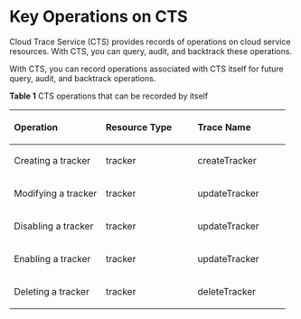 # Key Operations on CTS<a name="en-us_topic_0100273718"></a>

Cloud Trace Service \(CTS\) provides records of operations on cloud service resources. With CTS, you can query, audit, and backtrack these operations.

With CTS, you can record operations associated with CTS itself for future query, audit, and backtrack operations.

**Table  1**  CTS operations that can be recorded by itself

<a name="table63238500174222"></a>
<table><thead align="left"><tr id="re27d257dd2e54261bdd2bad18366d5ca"><th class="cellrowborder" valign="top" width="33.33333333333333%" id="mcps1.2.4.1.1"><p id="a3f247509a83247f1b880dbe2e886b80f"><a name="a3f247509a83247f1b880dbe2e886b80f"></a><a name="a3f247509a83247f1b880dbe2e886b80f"></a><strong id="b842352706103557"><a name="b842352706103557"></a><a name="b842352706103557"></a>Operation</strong></p>
</th>
<th class="cellrowborder" valign="top" width="33.33333333333333%" id="mcps1.2.4.1.2"><p id="a0245ec2e020a40688b398368e1dc0a17"><a name="a0245ec2e020a40688b398368e1dc0a17"></a><a name="a0245ec2e020a40688b398368e1dc0a17"></a><strong id="b84235270610360"><a name="b84235270610360"></a><a name="b84235270610360"></a>Resource Type</strong></p>
</th>
<th class="cellrowborder" valign="top" width="33.33333333333333%" id="mcps1.2.4.1.3"><p id="ae7c713d14c11489eb4eebc6e3084c94c"><a name="ae7c713d14c11489eb4eebc6e3084c94c"></a><a name="ae7c713d14c11489eb4eebc6e3084c94c"></a><strong id="b842352706182955"><a name="b842352706182955"></a><a name="b842352706182955"></a>Trace Name</strong></p>
</th>
</tr>
</thead>
<tbody><tr id="rc1efa7cd98c44800b66e6cbf829fde69"><td class="cellrowborder" valign="top" width="33.33333333333333%" headers="mcps1.2.4.1.1 "><p id="a093e76c2ab06439797a5df0df7f517fa"><a name="a093e76c2ab06439797a5df0df7f517fa"></a><a name="a093e76c2ab06439797a5df0df7f517fa"></a>Creating a tracker</p>
</td>
<td class="cellrowborder" valign="top" width="33.33333333333333%" headers="mcps1.2.4.1.2 "><p id="a0f3f9a2392214c72810437225217a420"><a name="a0f3f9a2392214c72810437225217a420"></a><a name="a0f3f9a2392214c72810437225217a420"></a>tracker</p>
</td>
<td class="cellrowborder" valign="top" width="33.33333333333333%" headers="mcps1.2.4.1.3 "><p id="a48298e35398f4d8d9015bdb2ae6751f9"><a name="a48298e35398f4d8d9015bdb2ae6751f9"></a><a name="a48298e35398f4d8d9015bdb2ae6751f9"></a>createTracker</p>
</td>
</tr>
<tr id="r33a330fea67549aebab4e1b4777e3929"><td class="cellrowborder" valign="top" width="33.33333333333333%" headers="mcps1.2.4.1.1 "><p id="a2056d89fed61443b8777e19f6e0028ff"><a name="a2056d89fed61443b8777e19f6e0028ff"></a><a name="a2056d89fed61443b8777e19f6e0028ff"></a>Modifying a tracker</p>
</td>
<td class="cellrowborder" valign="top" width="33.33333333333333%" headers="mcps1.2.4.1.2 "><p id="a6914f69a89074a628c055aac4f0ec552"><a name="a6914f69a89074a628c055aac4f0ec552"></a><a name="a6914f69a89074a628c055aac4f0ec552"></a>tracker</p>
</td>
<td class="cellrowborder" valign="top" width="33.33333333333333%" headers="mcps1.2.4.1.3 "><p id="ab55bc19da8f546e3919f2efa35c52e3a"><a name="ab55bc19da8f546e3919f2efa35c52e3a"></a><a name="ab55bc19da8f546e3919f2efa35c52e3a"></a>updateTracker</p>
</td>
</tr>
<tr id="r3647b6c907494f3b82cd27196c0a389e"><td class="cellrowborder" valign="top" width="33.33333333333333%" headers="mcps1.2.4.1.1 "><p id="aae59d219afa848efb71fc81bb3ab02a2"><a name="aae59d219afa848efb71fc81bb3ab02a2"></a><a name="aae59d219afa848efb71fc81bb3ab02a2"></a>Disabling a tracker</p>
</td>
<td class="cellrowborder" valign="top" width="33.33333333333333%" headers="mcps1.2.4.1.2 "><p id="a1206f896ddb546d28fcd2b3995288520"><a name="a1206f896ddb546d28fcd2b3995288520"></a><a name="a1206f896ddb546d28fcd2b3995288520"></a>tracker</p>
</td>
<td class="cellrowborder" valign="top" width="33.33333333333333%" headers="mcps1.2.4.1.3 "><p id="a750b33742ab545719f025ec8535d63ef"><a name="a750b33742ab545719f025ec8535d63ef"></a><a name="a750b33742ab545719f025ec8535d63ef"></a>updateTracker</p>
</td>
</tr>
<tr id="rcc2259b6872449ea8af164fe51dacf9c"><td class="cellrowborder" valign="top" width="33.33333333333333%" headers="mcps1.2.4.1.1 "><p id="aacdd14e2ea554fa5a779bcf9155ae41e"><a name="aacdd14e2ea554fa5a779bcf9155ae41e"></a><a name="aacdd14e2ea554fa5a779bcf9155ae41e"></a>Enabling a tracker</p>
</td>
<td class="cellrowborder" valign="top" width="33.33333333333333%" headers="mcps1.2.4.1.2 "><p id="en-us_topic_0100240417_p743622217439"><a name="en-us_topic_0100240417_p743622217439"></a><a name="en-us_topic_0100240417_p743622217439"></a>tracker</p>
</td>
<td class="cellrowborder" valign="top" width="33.33333333333333%" headers="mcps1.2.4.1.3 "><p id="a492206b831c2434faa38193b50068d7c"><a name="a492206b831c2434faa38193b50068d7c"></a><a name="a492206b831c2434faa38193b50068d7c"></a>updateTracker</p>
</td>
</tr>
<tr id="r5d52d4bfc1614b59a1b5d5462b633321"><td class="cellrowborder" valign="top" width="33.33333333333333%" headers="mcps1.2.4.1.1 "><p id="a668b7566b2564fa1b8bdcbeda4983c8d"><a name="a668b7566b2564fa1b8bdcbeda4983c8d"></a><a name="a668b7566b2564fa1b8bdcbeda4983c8d"></a>Deleting a tracker</p>
</td>
<td class="cellrowborder" valign="top" width="33.33333333333333%" headers="mcps1.2.4.1.2 "><p id="a8a0b57b2730045c9b1d0afc62a5abcab"><a name="a8a0b57b2730045c9b1d0afc62a5abcab"></a><a name="a8a0b57b2730045c9b1d0afc62a5abcab"></a>tracker</p>
</td>
<td class="cellrowborder" valign="top" width="33.33333333333333%" headers="mcps1.2.4.1.3 "><p id="aab4b98cef4c24f5490bebe94f4d22dd4"><a name="aab4b98cef4c24f5490bebe94f4d22dd4"></a><a name="aab4b98cef4c24f5490bebe94f4d22dd4"></a>deleteTracker</p>
</td>
</tr>
</tbody>
</table>


